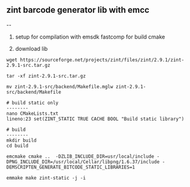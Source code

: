 ## zint barcode generator lib with emcc
--
1. setup for compilation with emsdk
fastcomp for build cmake

2. download lib
```
wget https://sourceforge.net/projects/zint/files/zint/2.9.1/zint-2.9.1-src.tar.gz

tar -xf zint-2.9.1-src.tar.gz 

mv zint-2.9.1-src/backend/Makefile.mglw zint-2.9.1-src/backend/Makefile

# build static only
--------
nano CMakeLists.txt
lineno:23 set(ZINT_STATIC TRUE CACHE BOOL "Build static library")

# build
--------
mkdir build
cd build

emcmake cmake ..  -DZLIB_INCLUDE_DIR=usr/local/include -DPNG_INCLUDE_DIR=/usr/local/Cellar/libpng/1.6.37/include -DEMSCRIPTEN_GENERATE_BITCODE_STATIC_LIBRARIES=1

emmake make zint-static -j -i
```
